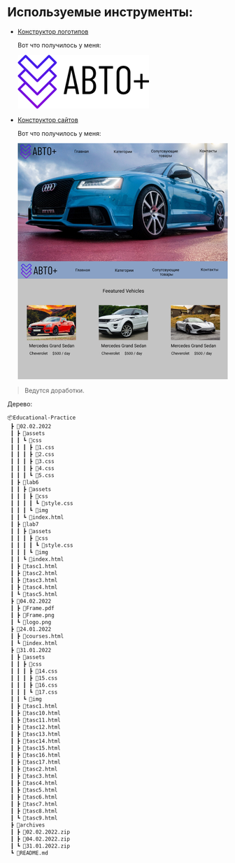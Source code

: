 # Используемые инструменты:

+ [Конструктор логотипов](https://www.renderforest.com/ru/logo-maker)

    Вот что получилось у меня:

    ![Logo](04.02.2022/logo.png)

+ [Конструктор сайтов](https://www.figma.com/)
  
    Вот что получилось у меня:
  
    ![Frame](04.02.2022/Frame.png)

>Ведутся доработки.

Дерево:

```
📦Educational-Practice
 ┣ 📂02.02.2022
 ┃ ┣ 📂assets
 ┃ ┃ ┗ 📂css
 ┃ ┃ ┃ ┣ 📜1.css
 ┃ ┃ ┃ ┣ 📜2.css
 ┃ ┃ ┃ ┣ 📜3.css
 ┃ ┃ ┃ ┣ 📜4.css
 ┃ ┃ ┃ ┗ 📜5.css
 ┃ ┣ 📂lab6
 ┃ ┃ ┣ 📂assets
 ┃ ┃ ┃ ┣ 📂css
 ┃ ┃ ┃ ┃ ┗ 📜style.css
 ┃ ┃ ┃ ┗ 📂img
 ┃ ┃ ┗ 📜index.html
 ┃ ┣ 📂lab7
 ┃ ┃ ┣ 📂assets
 ┃ ┃ ┃ ┣ 📂css
 ┃ ┃ ┃ ┃ ┗ 📜style.css
 ┃ ┃ ┃ ┗ 📂img
 ┃ ┃ ┗ 📜index.html
 ┃ ┣ 📜tasc1.html
 ┃ ┣ 📜tasc2.html
 ┃ ┣ 📜tasc3.html
 ┃ ┣ 📜tasc4.html
 ┃ ┗ 📜tasc5.html
 ┣ 📂04.02.2022
 ┃ ┣ 📜Frame.pdf
 ┃ ┣ 📜Frame.png
 ┃ ┗ 📜logo.png
 ┣ 📂24.01.2022
 ┃ ┣ 📜courses.html
 ┃ ┗ 📜index.html
 ┣ 📂31.01.2022
 ┃ ┣ 📂assets
 ┃ ┃ ┣ 📂css
 ┃ ┃ ┃ ┣ 📜14.css
 ┃ ┃ ┃ ┣ 📜15.css
 ┃ ┃ ┃ ┣ 📜16.css
 ┃ ┃ ┃ ┗ 📜17.css
 ┃ ┃ ┗ 📂img
 ┃ ┣ 📜tasc1.html
 ┃ ┣ 📜tasc10.html
 ┃ ┣ 📜tasc11.html
 ┃ ┣ 📜tasc12.html
 ┃ ┣ 📜tasc13.html
 ┃ ┣ 📜tasc14.html
 ┃ ┣ 📜tasc15.html
 ┃ ┣ 📜tasc16.html
 ┃ ┣ 📜tasc17.html
 ┃ ┣ 📜tasc2.html
 ┃ ┣ 📜tasc3.html
 ┃ ┣ 📜tasc4.html
 ┃ ┣ 📜tasc5.html
 ┃ ┣ 📜tasc6.html
 ┃ ┣ 📜tasc7.html
 ┃ ┣ 📜tasc8.html
 ┃ ┗ 📜tasc9.html
 ┣ 📂archives
 ┃ ┣ 📜02.02.2022.zip
 ┃ ┣ 📜04.02.2022.zip
 ┃ ┗ 📜31.01.2022.zip
 ┗ 📜README.md
```
